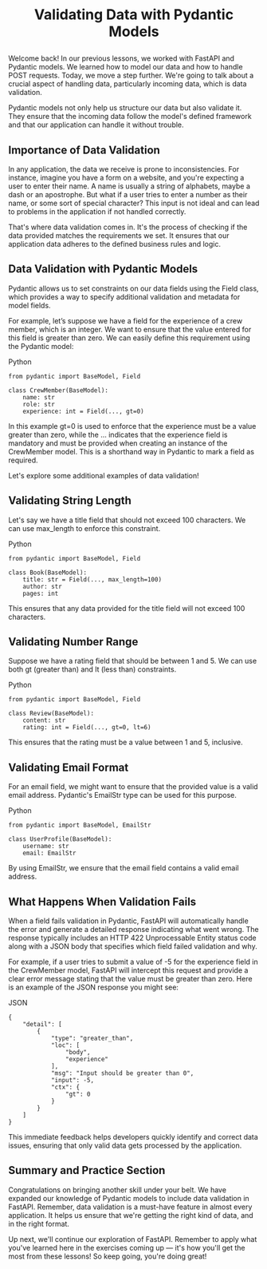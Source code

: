 # <p align="center"> Validating Data with Pydantic Models</p>
Welcome back! In our previous lessons, we worked with FastAPI and Pydantic models. We learned how to model our data and how to handle POST requests. Today, we move a step further. We're going to talk about a crucial aspect of handling data, particularly incoming data, which is data validation.

Pydantic models not only help us structure our data but also validate it. They ensure that the incoming data follow the model's defined framework and that our application can handle it without trouble.

## Importance of Data Validation
In any application, the data we receive is prone to inconsistencies. For instance, imagine you have a form on a website, and you're expecting a user to enter their name. A name is usually a string of alphabets, maybe a dash or an apostrophe. But what if a user tries to enter a number as their name, or some sort of special character? This input is not ideal and can lead to problems in the application if not handled correctly.

That's where data validation comes in. It's the process of checking if the data provided matches the requirements we set. It ensures that our application data adheres to the defined business rules and logic.

## Data Validation with Pydantic Models
Pydantic allows us to set constraints on our data fields using the Field class, which provides a way to specify additional validation and metadata for model fields.

For example, let’s suppose we have a field for the experience of a crew member, which is an integer. We want to ensure that the value entered for this field is greater than zero. We can easily define this requirement using the Pydantic model:

Python
```
from pydantic import BaseModel, Field

class CrewMember(BaseModel):
    name: str
    role: str
    experience: int = Field(..., gt=0)
```
In this example gt=0 is used to enforce that the experience must be a value greater than zero, while the ... indicates that the experience field is mandatory and must be provided when creating an instance of the CrewMember model. This is a shorthand way in Pydantic to mark a field as required.

Let's explore some additional examples of data validation!

## Validating String Length
Let's say we have a title field that should not exceed 100 characters. We can use max_length to enforce this constraint.

Python
```
from pydantic import BaseModel, Field

class Book(BaseModel):
    title: str = Field(..., max_length=100)
    author: str
    pages: int
```
This ensures that any data provided for the title field will not exceed 100 characters.

## Validating Number Range
Suppose we have a rating field that should be between 1 and 5. We can use both gt (greater than) and lt (less than) constraints.

Python
```
from pydantic import BaseModel, Field

class Review(BaseModel):
    content: str
    rating: int = Field(..., gt=0, lt=6)
```
This ensures that the rating must be a value between 1 and 5, inclusive.

## Validating Email Format
For an email field, we might want to ensure that the provided value is a valid email address. Pydantic's EmailStr type can be used for this purpose.

Python
```
from pydantic import BaseModel, EmailStr

class UserProfile(BaseModel):
    username: str
    email: EmailStr
```
By using EmailStr, we ensure that the email field contains a valid email address.

## What Happens When Validation Fails
When a field fails validation in Pydantic, FastAPI will automatically handle the error and generate a detailed response indicating what went wrong. The response typically includes an HTTP 422 Unprocessable Entity status code along with a JSON body that specifies which field failed validation and why.

For example, if a user tries to submit a value of -5 for the experience field in the CrewMember model, FastAPI will intercept this request and provide a clear error message stating that the value must be greater than zero. Here is an example of the JSON response you might see:

JSON
```
{
    "detail": [
        {
            "type": "greater_than",
            "loc": [
                "body",
                "experience"
            ],
            "msg": "Input should be greater than 0",
            "input": -5,
            "ctx": {
                "gt": 0
            }
        }
    ]
}
```
This immediate feedback helps developers quickly identify and correct data issues, ensuring that only valid data gets processed by the application.

## Summary and Practice Section
Congratulations on bringing another skill under your belt. We have expanded our knowledge of Pydantic models to include data validation in FastAPI. Remember, data validation is a must-have feature in almost every application. It helps us ensure that we're getting the right kind of data, and in the right format.

Up next, we'll continue our exploration of FastAPI. Remember to apply what you've learned here in the exercises coming up — it's how you'll get the most from these lessons! So keep going, you're doing great!

